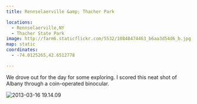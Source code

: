 ```yaml
---
title: Rennselaerville &amp; Thacher Park

locations:
  - Rennselaerville,NY
  - Thacher State Park
image: http://farm6.staticflickr.com/5532/10848474463_b6aa3d54d6_b.jpg
map: static
coordinates:
  - -74.0125265,42.6512778

---
```


We drove out for the day for some exploring. I scored this neat shot of Albany through a coin-operated binocular.

<div class="photos">

<img src="http://farm6.staticflickr.com/5532/10848474463_b6aa3d54d6_b.jpg" alt="2013-03-16 19.14.09">
</div>
